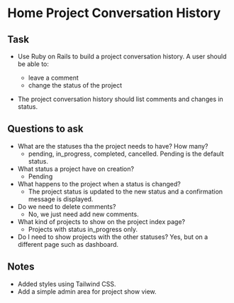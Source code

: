 # Home Project Conversation History
## Task

- Use Ruby on Rails to build a project conversation history. A user should be able to:
  * leave a comment
  * change the status of the project

- The project conversation history should list comments and changes in status.

## Questions to ask
- What are the statuses tha the project needs to have? How many?
  - pending, in_progress, completed, cancelled. Pending is the default status.
- What status a project have on creation?
  - Pending
- What happens to the project when a status is changed?
  - The project status is updated to the new status and a confirmation message is displayed.
- Do we need to delete comments?
  - No, we just need add new comments.
- What kind of projects to show on the project index page?
  - Projects with status in_progress only.
- Do I need to show projects with the other statuses?
  Yes, but on a different page such as dashboard.

## Notes
- Added styles using Tailwind CSS.
- Add a simple admin area for project show view.